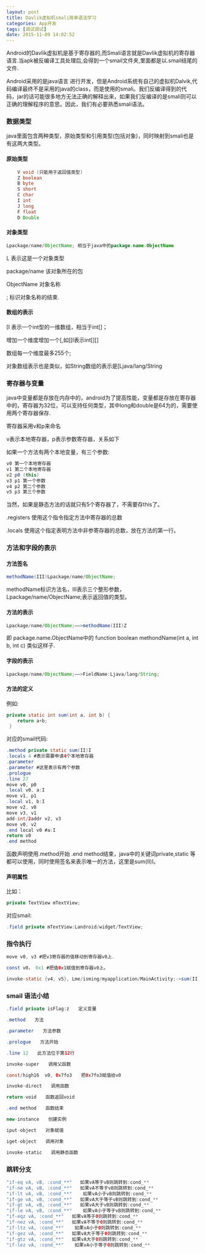 ```yaml
---
layout: post
title: Davlik虚拟机smali简单语法学习
categories: App开发
tags: [调试调试]
date: 2015-11-09 14:02:52
---
```


Android的Davlik虚拟机是基于寄存器的,而Smali语言就是Davlik虚拟机的寄存器语言.当apk被反编译工具处理后,会得到一个smail文件夹,里面都是以.smail结尾的文件.

<!--more-->

Android采用的是java语言 进行开发，但是Android系统有自己的虚拟机Dalvik,代码编译最终不是采用的java的class，而是使用的smali。我们反编译得到的代 码，jar的话可能很多地方无法正确的解释出来，如果我们反编译的是smali则可以正确的理解程序的意思。因此，我们有必要熟悉smali语法。


### 数据类型

java里面包含两种类型，原始类型和引用类型(包括对象)，同时映射到smali也是有这两大类型。

#### 原始类型

```java
    V void (只能用于返回值类型) 
    Z boolean 
    B byte 
    S short 
    C char 
    I int 
    J long 
    F float 
    D Double 
```

#### 对象类型

```java
Lpackage/name/ObjectName; 相当于java中的package.name.ObjectName 
```
L 表示这是一个对象类型

package/name 该对象所在的包

ObjectName 对象名称

; 标识对象名称的结束.

#### 数组的表示

[I 表示一个int型的一维数组，相当于int[]；

增加一个维度增加一个[,如[[I表示int[][]

数组每一个维度最多255个;

对象数组表示也是类似，如String数组的表示是[Ljava/lang/String

### 寄存器与变量

java中变量都是存放在内存中的，android为了提高性能，变量都是存放在寄存器中的，寄存器为32位，可以支持任何类型，其中long和double是64为的，需要使用两个寄存器保存.

寄存器采用v和p来命名

v表示本地寄存器，p表示参数寄存器，关系如下

如果一个方法有两个本地变量，有三个参数:

```java
v0 第一个本地寄存器 
v1 第二个本地寄存器 
v2 p0 (this) 
v3 p1 第一个参数 
v4 p2 第二个参数 
v5 p3 第三个参数
```
当然，如果是静态方法的话就只有5个寄存器了，不需要存this了。

.registers 使用这个指令指定方法中寄存器的总数

.locals 使用这个指定表明方法中非参寄存器的总数，放在方法的第一行。

### 方法和字段的表示

#### 方法签名

```java
methodName(III)Lpackage/name/ObjectName;  
```

methodName标识方法名，III表示三个整形参数，Lpackage/name/ObjectName;表示返回值的类型。

#### 方法的表示

```java
Lpackage/name/ObjectName;——>methodName(III)Z
```
即 package.name.ObjectName中的 function boolean methondName(int a, int b, int c) 类似这样子.

#### 字段的表示

```java
Lpackage/name/ObjectName;——>FieldName:Ljava/lang/String; 
```

#### 方法的定义

例如:

```java
private static int sum(int a, int b) { 
    return a+b; 
 } 
```
对应的smail代码:
```java
.method private static sum(II)I 
.locals 4 #表示需要申请4个本地寄存器 
.parameter 
.parameter #这里表示有两个参数 
.prologue 
.line 27 
move v0, p0 
.local v0, a:I 
move v1, p1 
.local v1, b:I 
move v2, v0 
move v3, v1 
add-int/2addr v2, v3 
move v0, v2 
.end local v0 #a:I 
return v0 
.end method
```
函数声明使用.method开始 .end method结束，java中的关键词private,static 等都可以使用，同时使用签名来表示唯一的方法，这里是sum(II)I。

#### 声明属性

比如：
```java
private TextView mTextView;
```
对应smail:

```java
.field private mTextView:Landroid/widget/TextView;
```

### 指令执行

```java
move v0, v3 #把v3寄存器的值移动到寄存器v0上.

const v0， 0x1 #把值0x1赋值到寄存器v0上。

invoke-static {v4, v5}, Lme/isming/myapplication/MainActivity;->sum(II)I #执行方法sum(),v4,v5的值分别作为sum的参数。
```


### smail 语法小结

```java
.field private isFlag:z　　定义变量

.method　　方法

.parameter　　方法参数

.prologue　　方法开始

.line 12　　此方法位于第12行

invoke-super　　调用父函数

const/high16  v0, 0x7fo3　　把0x7fo3赋值给v0

invoke-direct　　调用函数

return-void　　函数返回void

.end method　　函数结束

new-instance　　创建实例

iput-object　　对象赋值

iget-object　　调用对象

invoke-static　　调用静态函数
```

### 跳转分支

```java
"if-eq vA, vB, :cond_**"   如果vA等于vB则跳转到:cond_**
"if-ne vA, vB, :cond_**"   如果vA不等于vB则跳转到:cond_**
"if-lt vA, vB, :cond_**"    如果vA小于vB则跳转到:cond_**
"if-ge vA, vB, :cond_**"   如果vA大于等于vB则跳转到:cond_**
"if-gt vA, vB, :cond_**"   如果vA大于vB则跳转到:cond_**
"if-le vA, vB, :cond_**"    如果vA小于等于vB则跳转到:cond_**
"if-eqz vA, :cond_**"   如果vA等于0则跳转到:cond_**
"if-nez vA, :cond_**"   如果vA不等于0则跳转到:cond_**
"if-ltz vA, :cond_**"    如果vA小于0则跳转到:cond_**
"if-gez vA, :cond_**"   如果vA大于等于0则跳转到:cond_**
"if-gtz vA, :cond_**"   如果vA大于0则跳转到:cond_**
"if-lez vA, :cond_**"    如果vA小于等于0则跳转到:cond_**
```








